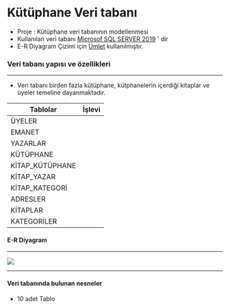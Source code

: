 # Kütüphane Veri tabanı

* Proje : Kütüphane veri tabanının modellenmesi
* Kullanılan veri tabanı [Microsof SQL SERVER 2019](https://www.microsoft.com/tr-tr/sql-server/sql-server-downloads) ' dir
* E-R Diyagram Çizimi için [Umlet](https://www.umlet.com/) kullanılmıştır.

### Veri tabanı yapısı ve özellikleri
---
* Veri tabanı birden fazla kütüphane, kütphanelerin içerdiği kitaplar ve üyeler temeline dayanmaktadır.


| Tablolar     | İşlevi        |
| -------------| ------------- |
|ÜYELER	|
|EMANET|
|YAZARLAR	|
|KÜTÜPHANE|
|KİTAP_KÜTÜPHANE	|
|KİTAP_YAZAR	|
|KİTAP_KATEGORİ	|
|ADRESLER	|
|KİTAPLAR| 
|KATEGORİLER	|


#### E-R Diyagram

---

![](https://github.com/cgesgin/SQL-Kutuphane_Veritabani_projesi/blob/main/E-R%20Diyagram/K%C3%BCt%C3%BCphane_veritaban%C4%B1_E_R_Diyagram.png)

---
#### Veri tabanında bulunan nesneler

*	10 adet Tablo

